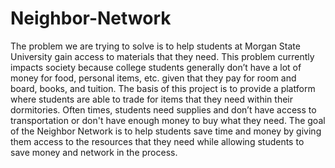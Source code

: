 # Neighbor-Network
The problem we are trying to solve is to help students at Morgan State University gain access to materials that they need. This problem currently impacts society because college students generally don’t have a lot of money for food, personal items, etc. given that they pay for room and board, books, and tuition. The basis of this project is to provide a platform where students are able to trade for items that they need within their dormitories. Often times, students need supplies and don’t have access to transportation or don't have enough money to buy what they need. The goal of the Neighbor Network is to help students save time and money by giving them access to the resources that they need while allowing students to save money and network in the process. 


